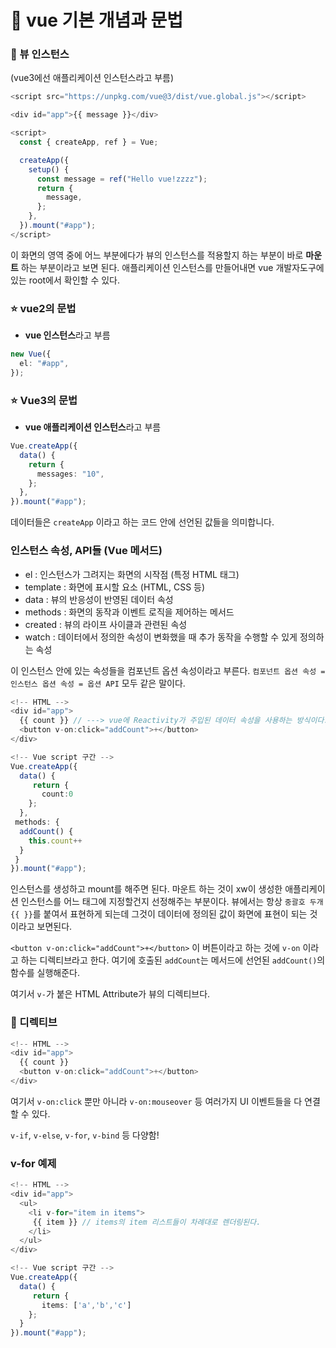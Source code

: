# 🍿 vue 기본 개념과 문법

### 📝 뷰 인스턴스

(vue3에선 애플리케이션 인스턴스라고 부름)

```ts
<script src="https://unpkg.com/vue@3/dist/vue.global.js"></script>

<div id="app">{{ message }}</div>

<script>
  const { createApp, ref } = Vue;

  createApp({
    setup() {
      const message = ref("Hello vue!zzzz");
      return {
        message,
      };
    },
  }).mount("#app");
</script>
```

이 화면의 영역 중에 어느 부분에다가 뷰의 인스턴스를 적용할지 하는 부분이 바로 **마운트** 하는 부분이라고 보면 된다.
애플리케이션 인스턴스를 만들어내면 vue 개발자도구에 있는 root에서 확인할 수 있다.

### ⭐️ vue2의 문법

- **vue 인스턴스**라고 부름

```ts
new Vue({
  el: "#app",
});
```

### ⭐️ Vue3의 문법

- **vue 애플리케이션 인스턴스**라고 부름

```ts
Vue.createApp({
  data() {
    return {
      messages: "10",
    };
  },
}).mount("#app");
```

데이터들은 `createApp` 이라고 하는 코드 안에 선언된 값들을 의미합니다.

### 인스턴스 속성, API들 (Vue 메서드)

- el : 인스턴스가 그려지는 화면의 시작점 (특정 HTML 태그)
- template : 화면에 표시할 요소 (HTML, CSS 등)
- data : 뷰의 반응성이 반영된 데이터 속성
- methods : 화면의 동작과 이벤트 로직을 제어하는 메서드
- created : 뷰의 라이프 사이클과 관련된 속성
- watch : 데이터에서 정의한 속성이 변화했을 때 추가 동작을 수행할 수 있게 정의하는 속성

이 인스턴스 안에 있는 속성들을 컴포넌트 옵션 속성이라고 부른다.
`컴포넌트 옵션 속성 = 인스턴스 옵션 속성 = 옵션 API` 모두 같은 말이다.

```ts
<!-- HTML -->
<div id="app">
  {{ count }} // ---> vue에 Reactivity가 주입된 데이터 속성을 사용하는 방식이다.
  <button v-on:click="addCount">+</button>
</div>

<!-- Vue script 구간 -->
Vue.createApp({
  data() {
     return {
       count:0
    };
  },
 methods: {
  addCount() {
    this.count++
  }
 }
}).mount("#app");
```

인스턴스를 생성하고 mount를 해주면 된다. 마운트 하는 것이 xw이 생성한 애플리케이션 인스턴스를 어느 태그에 지정할건지 선정해주는 부분이다.
뷰에서는 항상 `중괄호 두개 {{ }}`를 붙여서 표현하게 되는데 그것이 데이터에 정의된 값이 화면에 표현이 되는 것이라고 보면된다.

`<button v-on:click="addCount">+</button>` 이 버튼이라고 하는 것에 `v-on` 이라고 하는 디렉티브라고 한다. 여기에 호출된 `addCount`는 메서드에 선언된 `addCount()`의 함수를 실행해준다.

여기서 `v-`가 붙은 HTML Attribute가 뷰의 디렉티브다.

### 💝 디렉티브

```ts
<!-- HTML -->
<div id="app">
  {{ count }}
  <button v-on:click="addCount">+</button>
</div>
```

여기서 `v-on:click` 뿐만 아니라 `v-on:mouseover` 등 여러가지 UI 이벤트들을 다 연결할 수 있다.

`v-if`, `v-else`, `v-for`, `v-bind` 등 다양함!

### v-for 예제

```ts
<!-- HTML -->
<div id="app">
  <ul>
    <li v-for="item in items">
     {{ item }} // items의 item 리스트들이 차례대로 렌더링된다.
    </li>
  </ul>
</div>

<!-- Vue script 구간 -->
Vue.createApp({
  data() {
     return {
       items: ['a','b','c']
    };
  }
}).mount("#app");
```
